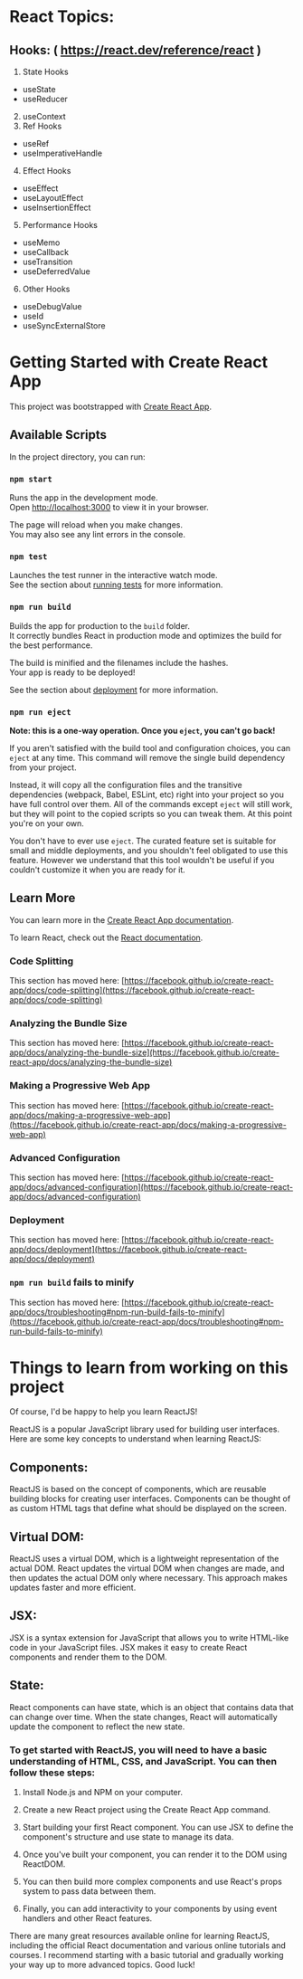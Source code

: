 # React Topics:

## Hooks: ( https://react.dev/reference/react )
1. State Hooks
  - useState
  - useReducer
2. useContext
3. Ref Hooks
  - useRef
  - useImperativeHandle
4. Effect Hooks
  - useEffect
  - useLayoutEffect
  - useInsertionEffect
5. Performance Hooks
  - useMemo
  - useCallback
  - useTransition
  - useDeferredValue
6. Other Hooks
  - useDebugValue
  - useId
  - useSyncExternalStore





# Getting Started with Create React App

This project was bootstrapped with [Create React App](https://github.com/facebook/create-react-app).

## Available Scripts

In the project directory, you can run:

### `npm start`

Runs the app in the development mode.\
Open [http://localhost:3000](http://localhost:3000) to view it in your browser.

The page will reload when you make changes.\
You may also see any lint errors in the console.

### `npm test`

Launches the test runner in the interactive watch mode.\
See the section about [running tests](https://facebook.github.io/create-react-app/docs/running-tests) for more information.

### `npm run build`

Builds the app for production to the `build` folder.\
It correctly bundles React in production mode and optimizes the build for the best performance.

The build is minified and the filenames include the hashes.\
Your app is ready to be deployed!

See the section about [deployment](https://facebook.github.io/create-react-app/docs/deployment) for more information.

### `npm run eject`

**Note: this is a one-way operation. Once you `eject`, you can't go back!**

If you aren't satisfied with the build tool and configuration choices, you can `eject` at any time. This command will remove the single build dependency from your project.

Instead, it will copy all the configuration files and the transitive dependencies (webpack, Babel, ESLint, etc) right into your project so you have full control over them. All of the commands except `eject` will still work, but they will point to the copied scripts so you can tweak them. At this point you're on your own.

You don't have to ever use `eject`. The curated feature set is suitable for small and middle deployments, and you shouldn't feel obligated to use this feature. However we understand that this tool wouldn't be useful if you couldn't customize it when you are ready for it.

## Learn More

You can learn more in the [Create React App documentation](https://facebook.github.io/create-react-app/docs/getting-started).

To learn React, check out the [React documentation](https://reactjs.org/).

### Code Splitting

This section has moved here: [https://facebook.github.io/create-react-app/docs/code-splitting](https://facebook.github.io/create-react-app/docs/code-splitting)

### Analyzing the Bundle Size

This section has moved here: [https://facebook.github.io/create-react-app/docs/analyzing-the-bundle-size](https://facebook.github.io/create-react-app/docs/analyzing-the-bundle-size)

### Making a Progressive Web App

This section has moved here: [https://facebook.github.io/create-react-app/docs/making-a-progressive-web-app](https://facebook.github.io/create-react-app/docs/making-a-progressive-web-app)

### Advanced Configuration

This section has moved here: [https://facebook.github.io/create-react-app/docs/advanced-configuration](https://facebook.github.io/create-react-app/docs/advanced-configuration)

### Deployment

This section has moved here: [https://facebook.github.io/create-react-app/docs/deployment](https://facebook.github.io/create-react-app/docs/deployment)

### `npm run build` fails to minify

This section has moved here: [https://facebook.github.io/create-react-app/docs/troubleshooting#npm-run-build-fails-to-minify](https://facebook.github.io/create-react-app/docs/troubleshooting#npm-run-build-fails-to-minify)


# Things to learn from working on this project

Of course, I'd be happy to help you learn ReactJS!

ReactJS is a popular JavaScript library used for building user interfaces. Here are some key concepts to understand when learning ReactJS:

## Components: 
ReactJS is based on the concept of components, which are reusable building blocks for creating user interfaces. Components can be thought of as custom HTML tags that define what should be displayed on the screen.

## Virtual DOM: 
ReactJS uses a virtual DOM, which is a lightweight representation of the actual DOM. React updates the virtual DOM when changes are made, and then updates the actual DOM only where necessary. This approach makes updates faster and more efficient.

## JSX: 
JSX is a syntax extension for JavaScript that allows you to write HTML-like code in your JavaScript files. JSX makes it easy to create React components and render them to the DOM.

## State: 
React components can have state, which is an object that contains data that can change over time. When the state changes, React will automatically update the component to reflect the new state.

### To get started with ReactJS, you will need to have a basic understanding of HTML, CSS, and JavaScript. You can then follow these steps:

1. Install Node.js and NPM on your computer.

2. Create a new React project using the Create React App command.

3. Start building your first React component. You can use JSX to define the component's structure and use state to manage its data.

4. Once you've built your component, you can render it to the DOM using ReactDOM.

5. You can then build more complex components and use React's props system to pass data between them.

6. Finally, you can add interactivity to your components by using event handlers and other React features.

There are many great resources available online for learning ReactJS, including the official React documentation and various online tutorials and courses. I recommend starting with a basic tutorial and gradually working your way up to more advanced topics. Good luck!